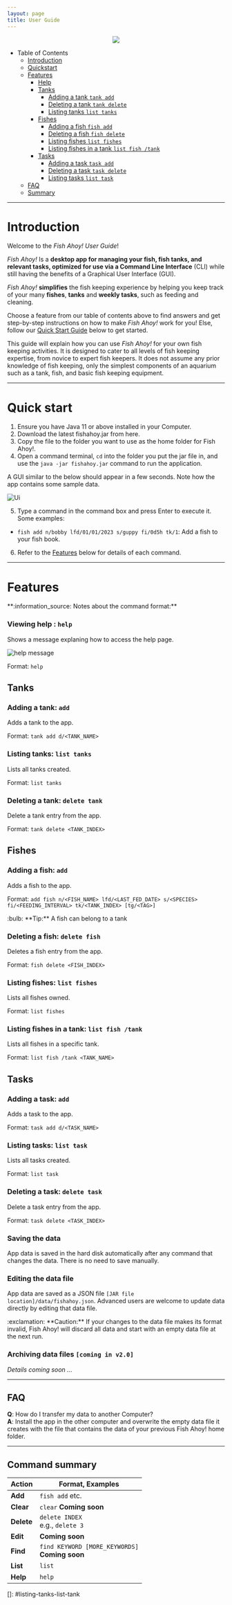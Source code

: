 ```yaml
---
layout: page
title: User Guide
---
```

<p align="center">
<img src="images/logo.png">
</p>

* Table of Contents<br>
  * [Introduction](#introduction)
  * [Quickstart](#quick-start)
  * [Features](#features)
    * [Help](#viewing-help--help)
    * [Tanks](#tanks)
      * [Adding a tank `tank add`](#adding-a-tank-add)
      * [Deleting a tank `tank delete`](#deleting-a-tank-delete-tank)
      * [Listing tanks `list tanks`](#listing-tanks-list-tanks)
    * [Fishes](#fishes)
      * [Adding a fish `fish add`](#adding-a-fish-add)
      * [Deleting a fish `fish delete`](#deleting-a-fish-delete-fish)
      * [Listing fishes `list fishes`](#listing-fishes-list-fishes)
      * [Listing fishes in a tank `list fish /tank`](#listing-fishes-in-a-tank-list-fish-tank)
    * [Tasks](#tasks)
      * [Adding a task `task add`](#adding-a-task-add)
      * [Deleting a task `task delete`](#deleting-a-task-delete-task)
      * [Listing tasks `list task`](#listing-tasks-list-task)
  * [FAQ](#faq)
  * [Summary](#command-summary)

--------------------------------------------------------------------------------------------------------------------

# Introduction

Welcome to the *Fish Ahoy! User Guide*! <br>

*Fish Ahoy!* Is a **desktop app for managing your fish, fish tanks, and relevant tasks, optimized for use via a Command
Line Interface** (CLI) while still having the benefits of a Graphical User Interface (GUI). <br>

*Fish Ahoy!* **simplifies** the fish keeping experience by helping you keep track of your many **fishes**, **tanks** and 
**weekly tasks**, such as feeding and cleaning. 

Choose a feature from our table of contents above to find answers and get step-by-step instructions on how to make 
*Fish Ahoy!* work for you! Else, follow our [Quick Start Guide](#quick-start) below to get started.

This guide will explain how you can use *Fish Ahoy!* for your own fish keeping activities. It is designed to 
cater to all levels of fish keeping expertise, from novice to expert fish keepers. It does not assume any prior 
knowledge of fish keeping, only the simplest components of an aquarium such as a tank, fish, and basic fish keeping 
equipment.

--------------------------------------------------------------------------------------------------------------------

# Quick start

1. Ensure you have Java 11 or above installed in your Computer.
2. Download the latest fishahoy.jar from here.
3. Copy the file to the folder you want to use as the home folder for Fish Ahoy!.
4. Open a command terminal, `cd` into the folder you put the jar file in, and use the `java -jar fishahoy.jar` command to run the application.

A GUI similar to the below should appear in a few seconds. Note how the app contains some sample data.

![Ui](images/Ui.png)

5. Type a command in the command box and press Enter to execute it.
   Some examples:
  * `fish add n/bobby lfd/01/01/2023 s/guppy fi/0d5h tk/1`: Add a fish to your fish book.


6. Refer to the [Features](#Features) below for details of each command.

--------------------------------------------------------------------------------------------------------------------

# Features

<div markdown="block" class="alert alert-info">
**:information_source: Notes about the command format:**<br>


</div>

### Viewing help : `help`

Shows a message explaning how to access the help page.

![help message](images/helpMessage.png)

Format: `help`

## Tanks

### Adding a tank: `add`

Adds a tank to the app.

Format: `tank add d/<TANK_NAME>`

### Listing tanks: `list tanks`

Lists all tanks created.

Format: `list tanks`

### Deleting a tank: `delete tank`

Delete a tank entry from the app.

Format: `tank delete <TANK_INDEX>`

## Fishes

### Adding a fish: `add`

Adds a fish to the app.

Format: `add fish n/<FISH_NAME> lfd/<LAST_FED_DATE> s/<SPECIES> fi/<FEEDING_INTERVAL> tk/<TANK_INDEX> [tg/<TAG>]`

<div markdown="span" class="alert alert-primary">:bulb: **Tip:**
A fish can belong to a tank
</div>

### Deleting a fish: `delete fish`

Deletes a fish entry from the app.

Format: `fish delete <FISH_INDEX>`

### Listing fishes: `list fishes`

Lists all fishes owned.

Format: `list fishes`

### Listing fishes in a tank: `list fish /tank`

Lists all fishes in a specific tank.

Format: `list fish /tank <TANK_NAME>`

## Tasks

### Adding a task: `add`

Adds a task to the app.

Format: `task add d/<TASK_NAME>`

### Listing tasks: `list task`

Lists all tasks created.

Format: `list task`

### Deleting a task: `delete task`

Delete a task entry from the app.

Format: `task delete <TASK_INDEX>`

### Saving the data

App data is saved in the hard disk automatically after any command that changes the data. There is no need to save manually.

### Editing the data file

App data are saved as a JSON file `[JAR file location]/data/fishahoy.json`. Advanced users are welcome to update data directly by editing that data file.

<div markdown="span" class="alert alert-warning">:exclamation: **Caution:**
If your changes to the data file makes its format invalid, Fish Ahoy! will discard all data and start with an empty data file at the next run.
</div>

### Archiving data files `[coming in v2.0]`

_Details coming soon ..._

--------------------------------------------------------------------------------------------------------------------

## FAQ

**Q**: How do I transfer my data to another Computer?<br>
**A**: Install the app in the other computer and overwrite the empty data file it creates with the file that contains the data of your previous Fish Ahoy! home folder.

--------------------------------------------------------------------------------------------------------------------

## Command summary

Action | Format, Examples
--------|------------------
**Add** | `fish add` etc.
**Clear** | `clear` **Coming soon**
**Delete** | `delete INDEX`<br> e.g., `delete 3`
**Edit** | **Coming soon**
**Find** | `find KEYWORD [MORE_KEYWORDS]`<br> **Coming soon**
**List** | `list`
**Help** | `help`

[]: #listing-tanks-list-tank

